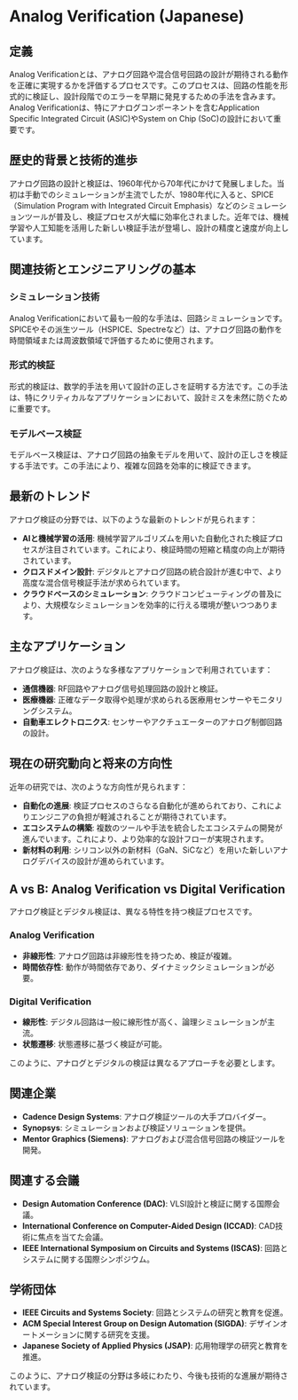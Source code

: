 # Analog Verification (Japanese)

## 定義

Analog Verificationとは、アナログ回路や混合信号回路の設計が期待される動作を正確に実現するかを評価するプロセスです。このプロセスは、回路の性能を形式的に検証し、設計段階でのエラーを早期に発見するための手法を含みます。Analog Verificationは、特にアナログコンポーネントを含むApplication Specific Integrated Circuit (ASIC)やSystem on Chip (SoC)の設計において重要です。

## 歴史的背景と技術的進歩

アナログ回路の設計と検証は、1960年代から70年代にかけて発展しました。当初は手動でのシミュレーションが主流でしたが、1980年代に入ると、SPICE（Simulation Program with Integrated Circuit Emphasis）などのシミュレーションツールが普及し、検証プロセスが大幅に効率化されました。近年では、機械学習や人工知能を活用した新しい検証手法が登場し、設計の精度と速度が向上しています。

## 関連技術とエンジニアリングの基本

### シミュレーション技術

Analog Verificationにおいて最も一般的な手法は、回路シミュレーションです。SPICEやその派生ツール（HSPICE、Spectreなど）は、アナログ回路の動作を時間領域または周波数領域で評価するために使用されます。

### 形式的検証

形式的検証は、数学的手法を用いて設計の正しさを証明する方法です。この手法は、特にクリティカルなアプリケーションにおいて、設計ミスを未然に防ぐために重要です。

### モデルベース検証

モデルベース検証は、アナログ回路の抽象モデルを用いて、設計の正しさを検証する手法です。この手法により、複雑な回路を効率的に検証できます。

## 最新のトレンド

アナログ検証の分野では、以下のような最新のトレンドが見られます：

- **AIと機械学習の活用**: 機械学習アルゴリズムを用いた自動化された検証プロセスが注目されています。これにより、検証時間の短縮と精度の向上が期待されています。
- **クロスドメイン設計**: デジタルとアナログ回路の統合設計が進む中で、より高度な混合信号検証手法が求められています。
- **クラウドベースのシミュレーション**: クラウドコンピューティングの普及により、大規模なシミュレーションを効率的に行える環境が整いつつあります。

## 主なアプリケーション

アナログ検証は、次のような多様なアプリケーションで利用されています：

- **通信機器**: RF回路やアナログ信号処理回路の設計と検証。
- **医療機器**: 正確なデータ取得や処理が求められる医療用センサーやモニタリングシステム。
- **自動車エレクトロニクス**: センサーやアクチュエーターのアナログ制御回路の設計。

## 現在の研究動向と将来の方向性

近年の研究では、次のような方向性が見られます：

- **自動化の進展**: 検証プロセスのさらなる自動化が進められており、これによりエンジニアの負担が軽減されることが期待されています。
- **エコシステムの構築**: 複数のツールや手法を統合したエコシステムの開発が進んでいます。これにより、より効率的な設計フローが実現されます。
- **新材料の利用**: シリコン以外の新材料（GaN、SiCなど）を用いた新しいアナログデバイスの設計が進められています。

## A vs B: Analog Verification vs Digital Verification

アナログ検証とデジタル検証は、異なる特性を持つ検証プロセスです。

### Analog Verification

- **非線形性**: アナログ回路は非線形性を持つため、検証が複雑。
- **時間依存性**: 動作が時間依存であり、ダイナミックシミュレーションが必要。

### Digital Verification

- **線形性**: デジタル回路は一般に線形性が高く、論理シミュレーションが主流。
- **状態遷移**: 状態遷移に基づく検証が可能。

このように、アナログとデジタルの検証は異なるアプローチを必要とします。

## 関連企業

- **Cadence Design Systems**: アナログ検証ツールの大手プロバイダー。
- **Synopsys**: シミュレーションおよび検証ソリューションを提供。
- **Mentor Graphics (Siemens)**: アナログおよび混合信号回路の検証ツールを開発。

## 関連する会議

- **Design Automation Conference (DAC)**: VLSI設計と検証に関する国際会議。
- **International Conference on Computer-Aided Design (ICCAD)**: CAD技術に焦点を当てた会議。
- **IEEE International Symposium on Circuits and Systems (ISCAS)**: 回路とシステムに関する国際シンポジウム。

## 学術団体

- **IEEE Circuits and Systems Society**: 回路とシステムの研究と教育を促進。
- **ACM Special Interest Group on Design Automation (SIGDA)**: デザインオートメーションに関する研究を支援。
- **Japanese Society of Applied Physics (JSAP)**: 応用物理学の研究と教育を推進。

このように、アナログ検証の分野は多岐にわたり、今後も技術的な進展が期待されています。